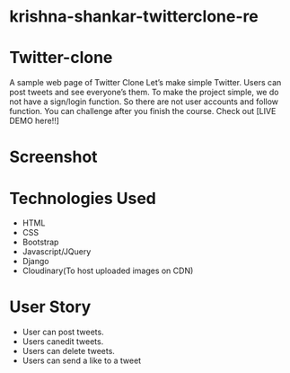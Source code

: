 # krishna-shankar-twitterclone-re

# Twitter-clone
A sample web page of Twitter Clone Let’s make simple Twitter. Users can post tweets and see everyone’s them. To make the project simple, we do not have a sign/login function. So there are not user accounts and follow function. You can challenge after you finish the course.
Check out [LIVE DEMO here!!] 
# Screenshot
# Technologies Used
* HTML
* CSS
* Bootstrap
* Javascript/JQuery
* Django
* Cloudinary(To host uploaded images on CDN)
# User Story
* User can post tweets.
* Users canedit tweets.
* Users can delete tweets.
* Users can send a like to a tweet

